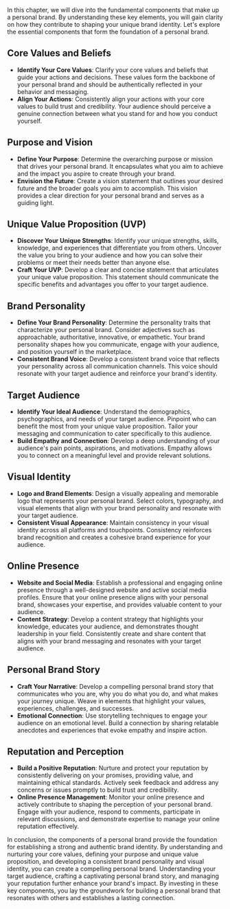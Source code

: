 
In this chapter, we will dive into the fundamental components that make up a personal brand. By understanding these key elements, you will gain clarity on how they contribute to shaping your unique brand identity. Let's explore the essential components that form the foundation of a personal brand.

Core Values and Beliefs
-----------------------

* **Identify Your Core Values**: Clarify your core values and beliefs that guide your actions and decisions. These values form the backbone of your personal brand and should be authentically reflected in your behavior and messaging.
* **Align Your Actions**: Consistently align your actions with your core values to build trust and credibility. Your audience should perceive a genuine connection between what you stand for and how you conduct yourself.

Purpose and Vision
------------------

* **Define Your Purpose**: Determine the overarching purpose or mission that drives your personal brand. It encapsulates what you aim to achieve and the impact you aspire to create through your brand.
* **Envision the Future**: Create a vision statement that outlines your desired future and the broader goals you aim to accomplish. This vision provides a clear direction for your personal brand and serves as a guiding light.

Unique Value Proposition (UVP)
------------------------------

* **Discover Your Unique Strengths**: Identify your unique strengths, skills, knowledge, and experiences that differentiate you from others. Uncover the value you bring to your audience and how you can solve their problems or meet their needs better than anyone else.
* **Craft Your UVP**: Develop a clear and concise statement that articulates your unique value proposition. This statement should communicate the specific benefits and advantages you offer to your target audience.

Brand Personality
-----------------

* **Define Your Brand Personality**: Determine the personality traits that characterize your personal brand. Consider adjectives such as approachable, authoritative, innovative, or empathetic. Your brand personality shapes how you communicate, engage with your audience, and position yourself in the marketplace.
* **Consistent Brand Voice**: Develop a consistent brand voice that reflects your personality across all communication channels. This voice should resonate with your target audience and reinforce your brand's identity.

Target Audience
---------------

* **Identify Your Ideal Audience**: Understand the demographics, psychographics, and needs of your target audience. Pinpoint who can benefit the most from your unique value proposition. Tailor your messaging and communication to cater specifically to this audience.
* **Build Empathy and Connection**: Develop a deep understanding of your audience's pain points, aspirations, and motivations. Empathy allows you to connect on a meaningful level and provide relevant solutions.

Visual Identity
---------------

* **Logo and Brand Elements**: Design a visually appealing and memorable logo that represents your personal brand. Select colors, typography, and visual elements that align with your brand personality and resonate with your target audience.
* **Consistent Visual Appearance**: Maintain consistency in your visual identity across all platforms and touchpoints. Consistency reinforces brand recognition and creates a cohesive brand experience for your audience.

Online Presence
---------------

* **Website and Social Media**: Establish a professional and engaging online presence through a well-designed website and active social media profiles. Ensure that your online presence aligns with your personal brand, showcases your expertise, and provides valuable content to your audience.
* **Content Strategy**: Develop a content strategy that highlights your knowledge, educates your audience, and demonstrates thought leadership in your field. Consistently create and share content that aligns with your brand messaging and resonates with your target audience.

Personal Brand Story
--------------------

* **Craft Your Narrative**: Develop a compelling personal brand story that communicates who you are, why you do what you do, and what makes your journey unique. Weave in elements that highlight your values, experiences, challenges, and successes.
* **Emotional Connection**: Use storytelling techniques to engage your audience on an emotional level. Build a connection by sharing relatable anecdotes and experiences that evoke empathy and inspire action.

Reputation and Perception
-------------------------

* **Build a Positive Reputation**: Nurture and protect your reputation by consistently delivering on your promises, providing value, and maintaining ethical standards. Actively seek feedback and address any concerns or issues promptly to build trust and credibility.
* **Online Presence Management**: Monitor your online presence and actively contribute to shaping the perception of your personal brand. Engage with your audience, respond to comments, participate in relevant discussions, and demonstrate expertise to manage your online reputation effectively.

In conclusion, the components of a personal brand provide the foundation for establishing a strong and authentic brand identity. By understanding and nurturing your core values, defining your purpose and unique value proposition, and developing a consistent brand personality and visual identity, you can create a compelling personal brand. Understanding your target audience, crafting a captivating personal brand story, and managing your reputation further enhance your brand's impact. By investing in these key components, you lay the groundwork for building a personal brand that resonates with others and establishes a lasting connection.
